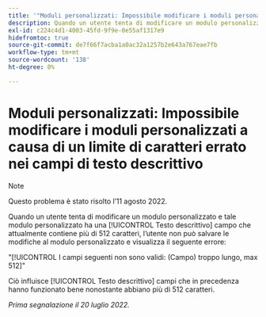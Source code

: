 ```yaml
---
title: '"Moduli personalizzati: Impossibile modificare i moduli personalizzati a causa di un limite di caratteri errato nei campi di testo descrittivo'
description: Quando un utente tenta di modificare un modulo personalizzato e tale modulo personalizzato contiene un campo di testo descrittivo che attualmente contiene più di 512 caratteri, non può salvare le modifiche nel modulo personalizzato.
exl-id: c224c4d1-4003-45fd-9f9e-0e55af1317e9
hidefromtoc: true
source-git-commit: de7f66f7acba1a0ac32a1257b2e643a767eae7fb
workflow-type: tm+mt
source-wordcount: '138'
ht-degree: 0%

---
```


# Moduli personalizzati: Impossibile modificare i moduli personalizzati a causa di un limite di caratteri errato nei campi di testo descrittivo

>[!NOTE]
>
> Questo problema è stato risolto l’11 agosto 2022.

Quando un utente tenta di modificare un modulo personalizzato e tale modulo personalizzato ha una [!UICONTROL Testo descrittivo] campo che attualmente contiene più di 512 caratteri, l’utente non può salvare le modifiche al modulo personalizzato e visualizza il seguente errore:

&quot;[!UICONTROL I campi seguenti non sono validi: (Campo) troppo lungo, max 512]&quot;

Ciò influisce [!UICONTROL Testo descrittivo] campi che in precedenza hanno funzionato bene nonostante abbiano più di 512 caratteri.


_Prima segnalazione il 20 luglio 2022._
